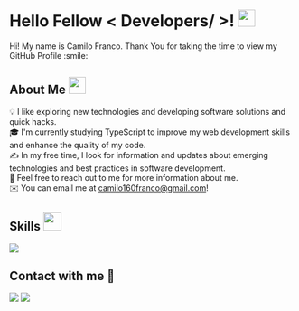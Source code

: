 
<h1> Hello Fellow < Developers/ >! <img src = "https://raw.githubusercontent.com/MartinHeinz/MartinHeinz/master/wave.gif" width = 30px> </h1>

<div size='20px'> Hi! My name is Camilo Franco. Thank You for taking the time to view my GitHub Profile :smile: 
</div>

<h2> About Me <img src = "https://github.com/7oSkaaa/7oSkaaa/blob/main/Images/about_me.gif?raw=true" width = 30px> </h2>

💡 I like exploring new technologies and developing software solutions and quick hacks.\
🎓 I'm currently studying TypeScript to improve my web development skills and enhance the quality of my code.\
✍️ In my free time, I look for information and updates about emerging technologies and best practices in software development.\
💬 Feel free to reach out to me for more information about me.\
✉️ You can email me at camilo160franco@gmail.com!


<h2> Skills <img src = "https://media2.giphy.com/media/QssGEmpkyEOhBCb7e1/giphy.gif?cid=ecf05e47a0n3gi1bfqntqmob8g9aid1oyj2wr3ds3mg700bl&rid=giphy.gif" width = 32px> </h2>

<p>
  <a href="https://skillicons.dev">
    <img src="https://skillicons.dev/icons?i=git,css,express,github,html,js,linux,mongodb,mysql,nodejs,py,react,nest&perline=14" />
  </a>
</p>


<h2> Contact with me 📝 </h2>

[![](https://img.icons8.com/?size=45&id=13930&format=png)](https://www.linkedin.com/in/camilofranco-dev/) 
[![](https://img.icons8.com/?size=40&id=P7UIlhbpWzZm&format=png)](mailto:camilo160franco@gmail.com)
